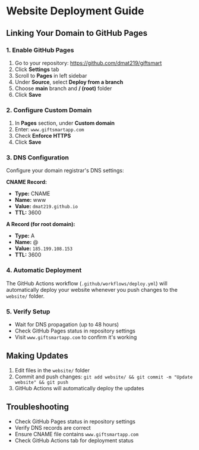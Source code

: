 # Website Deployment Guide

## Linking Your Domain to GitHub Pages

### 1. Enable GitHub Pages
1. Go to your repository: https://github.com/dmat219/giftsmart
2. Click **Settings** tab
3. Scroll to **Pages** in left sidebar
4. Under **Source**, select **Deploy from a branch**
5. Choose **main** branch and **/ (root)** folder
6. Click **Save**

### 2. Configure Custom Domain
1. In **Pages** section, under **Custom domain**
2. Enter: `www.giftsmartapp.com`
3. Check **Enforce HTTPS**
4. Click **Save**

### 3. DNS Configuration
Configure your domain registrar's DNS settings:

**CNAME Record:**
- **Type:** CNAME
- **Name:** www
- **Value:** `dmat219.github.io`
- **TTL:** 3600

**A Record (for root domain):**
- **Type:** A
- **Name:** @
- **Value:** `185.199.108.153`
- **TTL:** 3600

### 4. Automatic Deployment
The GitHub Actions workflow (`.github/workflows/deploy.yml`) will automatically deploy your website whenever you push changes to the `website/` folder.

### 5. Verify Setup
- Wait for DNS propagation (up to 48 hours)
- Check GitHub Pages status in repository settings
- Visit `www.giftsmartapp.com` to confirm it's working

## Making Updates
1. Edit files in the `website/` folder
2. Commit and push changes: `git add website/ && git commit -m "Update website" && git push`
3. GitHub Actions will automatically deploy the updates

## Troubleshooting
- Check GitHub Pages status in repository settings
- Verify DNS records are correct
- Ensure CNAME file contains `www.giftsmartapp.com`
- Check GitHub Actions tab for deployment status

